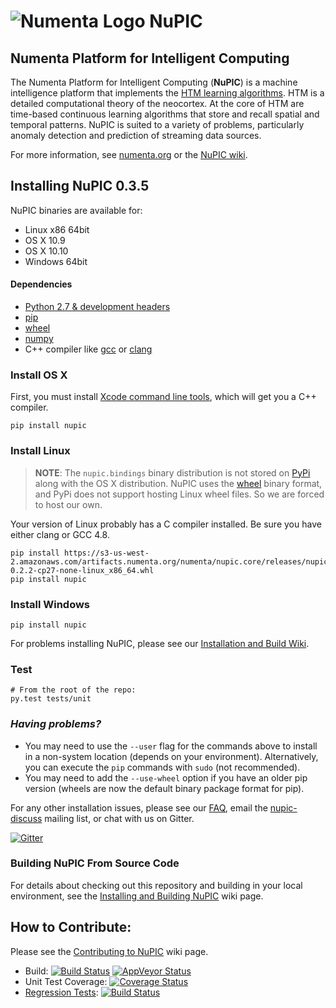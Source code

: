 # ![Numenta Logo](http://numenta.org/images/numenta-icon128.png) NuPIC

## Numenta Platform for Intelligent Computing

The Numenta Platform for Intelligent Computing (**NuPIC**) is a machine intelligence platform that implements the [HTM learning algorithms](http://numenta.com/learn/hierarchical-temporal-memory-white-paper.html). HTM is a detailed computational theory of the neocortex. At the core of HTM are time-based continuous learning algorithms that store and recall spatial and temporal patterns. NuPIC is suited to a variety of problems, particularly anomaly detection and prediction of streaming data sources.

For more information, see [numenta.org](http://numenta.org) or the [NuPIC wiki](https://github.com/numenta/nupic/wiki).

## Installing NuPIC 0.3.5

NuPIC binaries are available for:

- Linux x86 64bit
- OS X 10.9
- OS X 10.10
- Windows 64bit

#### Dependencies

- [Python 2.7 & development headers](https://docs.python.org/devguide/setup.html#build-dependencies)
- [pip](https://pypi.python.org/pypi/pip)
- [wheel](http://pythonwheels.com)
- [numpy](http://www.numpy.org/)
- C++ compiler like [gcc](https://gcc.gnu.org/) or [clang](http://clang.llvm.org/)

### Install OS X

First, you must install [Xcode command line tools](https://developer.apple.com/library/ios/technotes/tn2339/_index.html), which will get you a C++ compiler.

    pip install nupic

### Install Linux

> **NOTE**: The `nupic.bindings` binary distribution is not stored on [PyPi](https://pypi.python.org/pypi/nupic) along with the OS X distribution. NuPIC uses the [wheel](http://pythonwheels.com) binary format, and PyPi does not support hosting Linux wheel files. So we are forced to host our own.

Your version of Linux probably has a C compiler installed. Be sure you have either clang or GCC 4.8.

    pip install https://s3-us-west-2.amazonaws.com/artifacts.numenta.org/numenta/nupic.core/releases/nupic.bindings/nupic.bindings-0.2.2-cp27-none-linux_x86_64.whl
    pip install nupic

### Install Windows

    pip install nupic

For problems installing NuPIC, please see our [Installation and Build Wiki](https://github.com/numenta/nupic/wiki/Installing-and-Building-NuPIC).

### Test

    # From the root of the repo:
    py.test tests/unit

### _Having problems?_

- You may need to use the `--user` flag for the commands above to install in a non-system location (depends on your environment). Alternatively, you can execute the `pip` commands with `sudo` (not recommended).
- You may need to add the `--use-wheel` option if you have an older pip version (wheels are now the default binary package format for pip).

For any other installation issues, please see our [FAQ](https://github.com/numenta/nupic/wiki/FAQ), email the [nupic-discuss](http://lists.numenta.org/mailman/listinfo/nupic_lists.numenta.org) mailing list, or chat with us on Gitter.

[![Gitter](https://img.shields.io/badge/gitter-join_chat-blue.svg?style=flat)](https://gitter.im/numenta/public?utm_source=badge)

### Building NuPIC From Source Code

For details about checking out this repository and building in your local environment, see the [Installing and Building NuPIC](https://github.com/numenta/nupic/wiki/Installing-and-Building-NuPIC) wiki page.

## How to Contribute:

 Please see the [Contributing to NuPIC](https://github.com/numenta/nupic/wiki/Contributing-to-NuPIC) wiki page.

 * Build: 
[![Build Status](https://travis-ci.org/numenta/nupic.png?branch=master)](https://travis-ci.org/numenta/nupic)
[![AppVeyor Status](https://ci.appveyor.com/api/projects/status/4toemh0qtr21mk6b/branch/master?svg=true)](https://ci.appveyor.com/project/numenta-ci/nupic/branch/master)
 * Unit Test Coverage: [![Coverage Status](https://coveralls.io/repos/numenta/nupic/badge.png?branch=master)](https://coveralls.io/r/numenta/nupic?branch=master)
 * [Regression Tests](https://github.com/numenta/nupic.regression): [![Build Status](https://travis-ci.org/numenta/nupic.regression.svg?branch=master)](https://travis-ci.org/numenta/nupic.regression)
